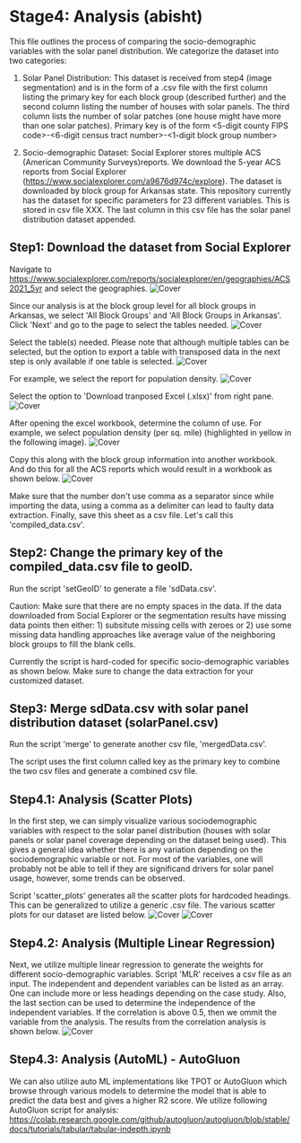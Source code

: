 # Stage4: Analysis (abisht)

This file outlines the process of comparing the socio-demographic variables with the solar panel distribution.
We categorize the dataset into two categories:
  1. Solar Panel Distribution: This dataset is received from step4 (image segmentation) and is in the form of a .csv file with the first column listing the primary key for each block group (described further) and the second column listing the number of houses with solar panels. The third column lists the number of solar patches (one house might have more than one solar patches). 
  Primary key is of the form <5-digit county FIPS code>-<6-digit census tract number>-<1-digit block group number>
  
  3. Socio-demographic Dataset: Social Explorer stores multiple ACS (American Community Surveys)reports. We download the 5-year ACS reports from Social Explorer (https://www.socialexplorer.com/a9676d974c/explore). The dataset is downloaded by block group for Arkansas state. 
  This repository currently has the dataset for specific parameters for 23 different variables. This is stored in csv file XXX. The last column in this csv file has the solar panel distribution dataset appended.

  ## Step1: Download the dataset from Social Explorer
  Navigate to https://www.socialexplorer.com/reports/socialexplorer/en/geographies/ACS2021_5yr and select the geographies. 
  ![Cover](figs/SE_step1.PNG)
  
  Since our analysis is at the block group level for all block groups in Arkansas, we select 'All Block Groups' and 'All Block Groups in Arkansas'. Click 'Next' and go to the page to select the tables needed. 
  ![Cover](figs/SE_step1_2.PNG)
  
  Select the table(s) needed. Please note that although multiple tables can be selected, but the option to export a table with transposed data in the next step is only available if one table is selected. 
  ![Cover](figs/SE_step1_3.PNG)
  
  For example, we select the report for population density.
  ![Cover](figs/SE_step1_4.PNG)
  
  Select the option to 'Download tranposed Excel (.xlsx)' from right pane. 
  ![Cover](figs/SE_step1_5.PNG)
  
  After opening the excel workbook, determine the column of use. For example, we select population density (per sq. mile) (highlighted in yellow in the following image). 
  ![Cover](figs/SE_step1_6.PNG)
  
  Copy this along with the block group information into another workbook. And do this for all the ACS reports which would result in a workbook as shown below. 
  ![Cover](figs/SE_step1_7.PNG)

  Make sure that the number don't use comma as a separator since while importing the data, using a comma as a delimiter can lead to faulty data extraction. Finally, save this sheet as a csv file. Let's call this 'compiled_data.csv'.
  
## Step2: Change the primary key of the compiled_data.csv file to geoID. 

Run the script 'setGeoID' to generate a file 'sdData.csv'.

Caution: Make sure that there are no empty spaces in the data. If the data downloaded from Social Explorer or the segmentation results have missing data points then either: 1) subsitute missing cells with zeroes or 2) use some missing data handling approaches like average value of the neighboring block groups to fill the blank cells. 

Currently the script is hard-coded for specific socio-demographic variables as shown below. Make sure to change the data extraction for your customized dataset. 

## Step3: Merge sdData.csv with solar panel distribution dataset (solarPanel.csv)

Run the script 'merge' to generate another csv file, 'mergedData.csv'.

The script uses the first column called key as the primary key to combine the two csv files and generate a combined csv file. 

## Step4.1: Analysis (Scatter Plots)
In the first step, we can simply visualize various sociodemographic variables with respect to the solar panel distribution (houses with solar panels or solar panel coverage depending on the dataset being used). This gives a general idea whether there is any variation depending on the sociodemographic variable or not. For most of the variables, one will probably not be able to tell if they are significand drivers for solar panel usage, however, some trends can be observed. 

Script 'scatter_plots' generates all the scatter plots for hardcoded headings. This can be generalized to utilize a generic .csv file. The various scatter plots for our dataset are listed below. 
![Cover](figs/scatter_plots1.png) 
![Cover](figs/scatter_plots2.png)

## Step4.2: Analysis (Multiple Linear Regression)
Next, we utilize multiple linear regression to generate the weights for different socio-demographic variables. 
Script 'MLR' receives a csv file as an input. The independent and dependent variables can be listed as an array. One can include more or less headings depending on the case study. Also, the last section can be used to determine the independence of the independent variables. If the correlation is above 0.5, then we ommit the variable from the analysis. The results from the correlation analysis is shown below. 
![Cover](figs/pairwise_correlation.png)

## Step4.3: Analysis (AutoML) - AutoGluon
We can also utilize auto ML implementations like TPOT or AutoGluon which browse through various models to determine the model that is able to predict the data best and gives a higher R2 score. 
We utilize following AutoGluon script for analysis: https://colab.research.google.com/github/autogluon/autogluon/blob/stable/docs/tutorials/tabular/tabular-indepth.ipynb
